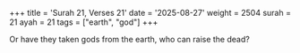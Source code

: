 +++
title = 'Surah 21, Verses 21'
date = '2025-08-27'
weight = 2504
surah = 21
ayah = 21
tags = ["earth", "god"]
+++

Or have they taken gods from the earth, who can raise the dead?